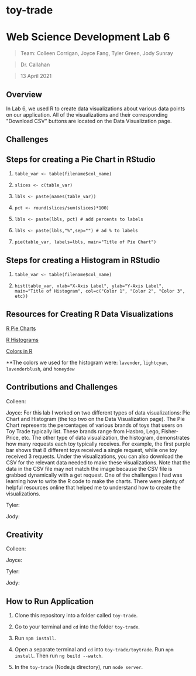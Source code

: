 # toy-trade


# Web Science Development Lab 6
>Team: Colleen Corrigan, Joyce Fang, Tyler Green, Jody Sunray

>Dr. Callahan

>13 April 2021

## Overview

In Lab 6, we used R to create data visualizations about various data points on our application. All of the visualizations and their corresponding "Download CSV" buttons are located on the Data Visualization page.

## Challenges

## Steps for creating a Pie Chart in RStudio

1. `table_var <- table(filename$col_name)`

2. `slices <- c(table_var)`

3. `lbls <- paste(names(table_var))`

4. `pct <- round(slices/sum(slices)*100)`

5. `lbls <- paste(lbls, pct) # add percents to labels`

6. `lbls <- paste(lbls,"%",sep="") # ad % to labels`

7. `pie(table_var, labels=lbls, main="Title of Pie Chart")`

## Steps for creating a Histogram in RStudio

1. `table_var <- table(filename$col_name)`

2. `hist(table_var, xlab="X-Axis Label", ylab="Y-Axis Label", main="Title of Histogram", col=c("Color 1", "Color 2", "Color 3", etc))`

## Resources for Creating R Data Visualizations

[R Pie Charts](https://www.statmethods.net/graphs/pie.html)

[R Histograms](https://www.datamentor.io/r-programming/histogram/)

[Colors in R](http://www.stat.columbia.edu/~tzheng/files/Rcolor.pdf?utm_source=twitterfeed&utm_medium=twitter)

**The colors we used for the histogram were: `lavender`, `lightcyan`, `lavenderblush`, and `honeydew`

## Contributions and Challenges

Colleen:

Joyce: For this lab I worked on two different types of data visualizations: Pie Chart and Histogram (the top two on the Data Visualization page). The Pie Chart represents the percentages of various brands of toys that users on Toy Trade typically list. These brands range from Hasbro, Lego, Fisher-Price, etc. The other type of data visualization, the histogram, demonstrates how many requests each toy typically receives. For example, the first purple bar shows that 8 different toys received a single request, while one toy received 3 requests. Under the visualizations, you can also download the CSV for the relevant data needed to make these visualizations. Note that the data in the CSV file may not match the image because the CSV file is grabbed dynamically with a get request. One of the challenges I had was learning how to write the R code to make the charts. There were plenty of helpful resources online that helped me to understand how to create the visualizations.

Tyler:

Jody:

## Creativity

Colleen:

Joyce:

Tyler:

Jody:

## How to Run Application

1. Clone this repository into a folder called `toy-trade`.

2. Go to your terminal and `cd` into the folder `toy-trade`. 

3. Run `npm install`.

4. Open a separate terminal and `cd` into `toy-trade/toytrade`. Run `npm install`. Then run `ng build --watch`. 

5. In the `toy-trade` (Node.js directory), run `node server`.
